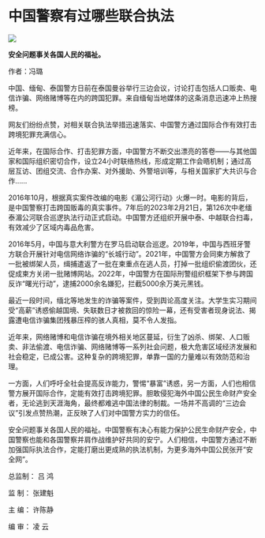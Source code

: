 # 中国警察有过哪些联合执法

![](https://inews.gtimg.com/news_bt/OMgLx13ic3SCyAGcTNMHmG17MV4h_ox5a3GGWViGoifDoAA/1000)

**安全问题事关各国人民的福祉。**

作者：冯璐

中国、缅甸、泰国警方日前在泰国曼谷举行三边会议，讨论打击包括人口贩卖、电信诈骗、网络赌博等在内的跨国犯罪。来自缅甸当地媒体的这条消息迅速冲上热搜榜。

网友们纷纷点赞，对相关联合执法举措迅速落实、中国警方通过国际合作有效打击跨境犯罪充满信心。

近年来，在国际合作、打击犯罪方面，中国警方不断交出漂亮的答卷——与其他国家和国际组织密切合作，设立24小时联络热线，形成定期工作会晤机制；通过高层互访、团组交流、合作办案、对外援助、外警培训等，与相关国家扩大共识与合作……

2016年10月，根据真实案件改编的电影《湄公河行动》火爆一时。电影的背后，是中国警察打击跨国贩毒的真实事件。7年后的2023年2月21日，第126次中老缅泰湄公河联合巡逻执法行动正式启动。中国警方还组织开展中泰、中越联合扫毒，有效减少了区域内毒品危害。

2016年5月，中国与意大利警方在罗马启动联合巡逻。2019年，中国与西班牙警方联合开展针对电信网络诈骗的“长城行动”。2021年，中国警方会同柬方解救了一批被绑架人员，缉捕遣返了一批在柬重点在逃人员，打掉一批组织偷渡团伙，还促成柬方关闭一批赌博网站。2022年，中国警方在国际刑警组织框架下参与跨国反诈“曙光行动”，逮捕2000余名嫌犯，拦截5000余万美元黑钱。

最近一段时间，缅北等地发生的诈骗等案件，受到舆论高度关注。大学生实习期间受“高薪”诱惑偷越国境、失联数日才被救回的惊险一幕，还有受害者现身说法、揭露遭电信诈骗集团残暴压榨的骇人真相，莫不令人发指。

近年来，网络赌博和电信诈骗在境外相关地区蔓延，衍生了凶杀、绑架、人口贩卖、非法偷渡、电信诈骗、网络赌博等一系列社会问题，极大危害区域经济发展和社会稳定，已成公害。这种复杂的跨境犯罪，单靠一国的力量难以有效防范和治理。

一方面，人们呼吁全社会提高反诈能力，警惕“暴富”诱惑，另一方面，人们也相信警方展开国际合作，定能有效打击跨境犯罪。胆敢侵犯海外中国公民生命财产安全者，无论逃到天涯海角，最终都难逃中国法律的制裁。一场并不高调的“三边会议”引发点赞热潮，正反映了人们对中国警方实力的信任。

安全问题事关各国人民的福祉。中国警察有决心有能力保护公民生命财产安全，中国警察也能和各国警察并肩作战维护好共同的安宁。人们相信，中国警方通过不断加强国际执法合作，定能打磨出更成熟的执法机制，为更多海外中国公民张开“安全网”。

总监制： 吕 鸿

监 制： 张建魁

主 编： 许陈静

编 审： 凌 云

